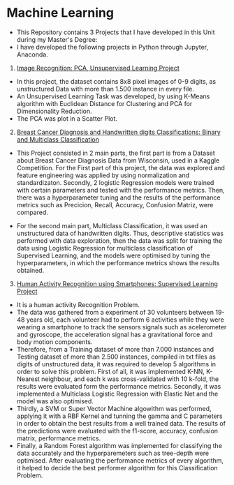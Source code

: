 # Machine Learning
* This Repository contains 3 Projects that I have developed in this Unit during my Master's Degree:
* I have developed the following projects in Python through Jupyter, Anaconda. 

1. [Image Recognition: PCA, Unsupervised Learning Project](https://github.com/JoseGil93/Machine-Learning/blob/master/SIT720_A1_218659676%20(2).pdf)

* In this project, the dataset contains 8x8 pixel images of 0-9 digits, as unstructured Data with more than 1.500 instance in every file. 
* An Unsupervised Learning Task was developed, by using K-Means algorithm with Euclidean Distance for Clustering and PCA for Dimensionality Reduction. 
* The PCA was plot in a Scatter Plot. 

2. [Breast Cancer Diagnosis and Handwritten digits Classifications: Binary and Multiclass Classification](https://github.com/JoseGil93/Machine-Learning/blob/master/Machine%20Learning%20A2%20Final.pdf)

* This Project consisted in 2 main parts, the first part is from a Dataset about Breast Cancer Diagnosis Data from Wisconsin, used in a Kaggle Competition. For the First part of this
project, the data was explored and feature engineering was applied by using normalization and standardizaton. Secondly, 2 logistic Regression models 
were trained with certain parameters and tested with the performance metrics. Then, there was a hyperparameter tuning and the results of the performance metrics such as 
Precicion, Recall, Accuracy, Confusion Matriz, were compared. 

* For the second main part, Multiclass Classification, it was used an unstructured data of handwritten digits. Thus, descriptive statistics was performed with data exploration, 
then the data was split for training the data using Logistic Regression for multiclass classification of Supervised Learning, and the models were optimised by tuning the hyperparameters, in
which the performance metrics shows the results obtained. 

3. [Human Activity Recognition using Smartphones: Supervised Learning Project](https://github.com/JoseGil93/Machine-Learning/blob/master/218659676%20Assignment%204%20ML%20(2).html.pdf)

* It is a human activity Recognition Problem. 
* The data was gathered from a experiment of 30 volunteers between 19-48 years old, each volunteer had to perform 6 activities while they were wearing a smartphone to track the sensors signals such as acelerometer and gyroscope, the acceleration signal has a gravitational force and body motion components. 
* Therefore, from a Training dataset of more than 7.000 instances and Testing dataset of more than 2.500 instances, compiled in txt files as digits of unstructured data, it was required to develop 5 algorithms in order to solve this problem. First of all, it was implemented K-NN, K-Nearest neighbour, and each k was cross-validated with 10 k-fold, the results were evaluated form the performance metrics. Secondly, it was implemented a Multiclass Logistic Regression with Elastic Net and the model was also optimised. 
* Thirdly, a SVM or Super Vector Machine algowithm was performed, applying it with a RBF Kernel and tunning the gamma and C parameters in order to obtain the best results from a well trained data. The results of the predictions were evaluated with the f1-score, accuracy, confusion matrix, performance metrics. 
* Finally, a Random Forest algorithm was implemented for classifying the data accurately and the hyperparemeters such as tree-depth were optimised. After evaluating the performance metrics of every algorithm, it helped to decide the best performer algorithm for this Classification Problem. 
